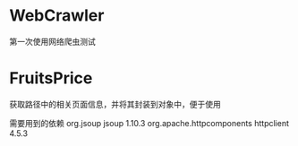# WebCrawler

第一次使用网络爬虫测试

# FruitsPrice
获取路径中的相关页面信息，并将其封装到对象中，便于使用

需要用到的依赖
<dependency>
    <groupId>org.jsoup</groupId>
    <artifactId>jsoup</artifactId>
    <version>1.10.3</version>
</dependency>
<dependency>
    <groupId>org.apache.httpcomponents</groupId>
    <artifactId>httpclient</artifactId>
    <version>4.5.3</version>
</dependency>
